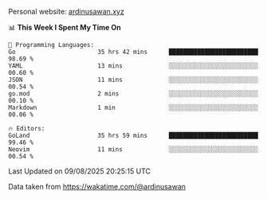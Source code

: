 Personal website: [ardinusawan.xyz](https://ardinusawan.xyz)

<!--START_SECTION:waka-->
📊 **This Week I Spent My Time On** 

```text
💬 Programming Languages: 
Go                       35 hrs 42 mins      █████████████████████████   98.69 % 
YAML                     13 mins             ░░░░░░░░░░░░░░░░░░░░░░░░░   00.60 % 
JSON                     11 mins             ░░░░░░░░░░░░░░░░░░░░░░░░░   00.54 % 
go.mod                   2 mins              ░░░░░░░░░░░░░░░░░░░░░░░░░   00.10 % 
Markdown                 1 min               ░░░░░░░░░░░░░░░░░░░░░░░░░   00.06 % 

🔥 Editors: 
GoLand                   35 hrs 59 mins      █████████████████████████   99.46 % 
Neovim                   11 mins             ░░░░░░░░░░░░░░░░░░░░░░░░░   00.54 % 
```


 Last Updated on 09/08/2025 20:25:15 UTC
<!--END_SECTION:waka-->
Data taken from https://wakatime.com/@ardinusawan
